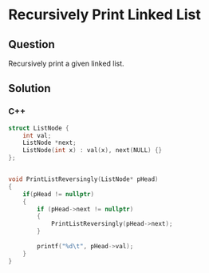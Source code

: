 # Recursively Print Linked List 



## Question

Recursively print a given linked list.



## Solution  



### C++

```c++
struct ListNode {
    int val;
    ListNode *next;
    ListNode(int x) : val(x), next(NULL) {}
};


void PrintListReversingly(ListNode* pHead)
{
    if(pHead != nullptr)
    {
        if (pHead->next != nullptr)
        {
            PrintListReversingly(pHead->next);
        }
        
        printf("%d\t", pHead->val);
    }
}
```

